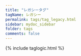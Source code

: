```yaml
---
title: "レガシータグ"
tagName: レガシー
permalink: tags/tag_legacy.html
sidebar: mydoc_sidebar
folder: tags
comments: false
---
```

{% include taglogic.html %}

